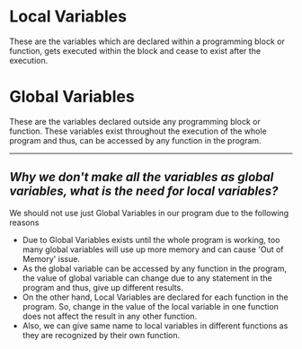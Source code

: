 
# Local Variables
These are the variables which are declared within a programming block or function, gets executed within the block and cease to exist after the execution.
# Global Variables
These are the variables declared outside any programming block or function. These variables exist throughout the execution of the whole program and thus, can be accessed by any function in the program.
***
## *Why we don't make all the variables as global variables, what is the need for local variables?*
We should not use just Global Variables in our program due to the following reasons
* Due to Global Variables exists until the whole program is working, too many global variables will use up more memory and can cause 'Out of Memory' issue.
* As the global variable can be accessed by any function in the program, the value of global variable can change due to any statement in the program and thus, give up different results.
* On the other hand, Local Variables are declared for each function in the program. So, change in the value of the local variable in one function does not affect the result in any other function.
* Also, we can give same name to local variables in different functions as they are recognized by their own function.



